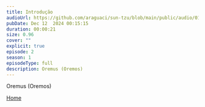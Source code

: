 ```yaml
---
title: Introdução
audioUrl: https://github.com/araguaci/sun-tzu/blob/main/public/audio/01-introducao.mp3
pubDate: Dec 12  2024 00:15:15
duration: 00:00:21
size: 0.96
cover: ""
explicit: true
episode: 2
season: 1
episodeType: full
description: Oremus (Oremos)
---
```

Oremus (Oremos)


<div class="text-center mt-16">
  <a class="btn btn-accent mt-9" href="/">Home</a>
</div>